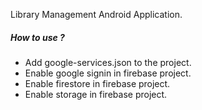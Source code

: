 Library Management Android Application.

##### How to use ?
- Add google-services.json to the project.
- Enable google signin in firebase project.
- Enable firestore in firebase project.
- Enable storage in firebase project.